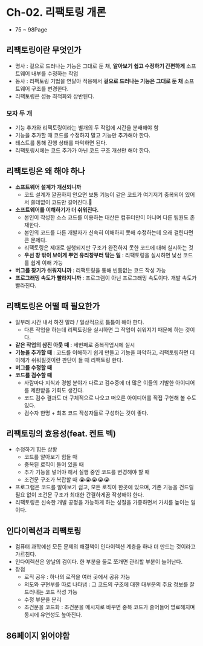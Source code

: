 # Ch-02. 리팩토링 개론

- 75 ~ 98Page
## 리팩토링이란 무엇인가
- 명사 : 겉으로 드러나는 기능은 그대로 둔 채, **알아보기 쉽고 수정하기 간편하게** 소프트웨어 내부를 수정하는 작업
- 동사 : 리팩토링 기법을 연달아 적용해서 **겉으로 드러나는 기능은 그대로 둔 채** 소프트웨어 구조를 변경한다.
- 리팩토링은 성능 최적화와 상반된다. 

### 모자 두 개
- 기능 추가와 리팩토링이라는 별개의 두 작업에 시간을 분배해야 함 
- 기능을 추가할 때 코드를 수정하지 말고 기능만 추가해야 한다. 
- 테스트를 통해 진행 상태를 파악하면 된다.
- 리팩토링시에는 코드 추가가 아닌 코드 구조 개선만 해야 한다. 

## 리팩토링은 왜 해야 하나

- **소프트웨어 설계가 개선되니까**  
  - 코드 설계가 깔끔하지 안으면 보통 기능이 같은 코드가 여기저기 중복되어 있어서 쓸데없이 코드만 길어진다.🥺 
- **소프트웨어를 이해하기가 더 쉬워진다.**
  - 본인이 작성한 소스 코드를 이용하는 대산은 컴퓨터만이 아니며 다른 팀원도 존재한다. 
  - 본인의 코드를 다른 개발자가 신속히 이해하지 못해 수정하는데 오래 걸린다면 큰 문제다. 
  - 리팩토링은 제대로 실행되지만 구조가 완전하지 못한 코드에 대해 실시하는 것 
  - **우선 창 밖이 보이게 뿌연 유리창부터 닦는 일** : 리팩토링을 실시하면 낯선 코드를 쉽게 이해 가능 
- **버그를 찾기가 쉬워지니까** : 리팩토링을 통해 빈틈없는 코드 작성 가능 
- **프로그래밍 속도가 빨라지니까** : 프로그램이 아닌 프로그래밍 속도이다. 개발 속도가 빨라진다. 

## 리팩토링은 어떨 때 필요한가
- 일부러 시간 내서 하진 말라 / 일상적으로 틈틈이 해야 한다. 
  - 다른 작업을 하는데 리팩토링을 실시하면 그 작업이 쉬워지기 때문에 하는 것이다.
- **같은 작업의 삼진 아웃 때** : 세번째로 중복작업시에 실시 
- **기능을 추가할 때** : 코드를 이해하기 쉽게 만들고 기능을 파악하고, 리팩토링하면 더 이해가 쉬워질것이란 판단이 들 때 리팩토링 한다. 
- **버그를 수정할 때** 
- **코드를 검수할 때** 
  - 사람마다 지식과 경험 분야가 다르고 검수중에 더 많은 이들의 기발한 아이디어를 제한받을 기회도 생긴다.
  - 코드 검수 결과도 더 구체적으로 나오고 떠오른 아이디어를 직접 구현해 볼 수도 있다.
  - 검수자 한명 + 최초 코드 작성자들로 구성하는 것이 좋다. 

## 리팩토링의 효용성(feat. 켄트 벡)
- 수정하기 힘든 상황
  - 코드를 알아보기 힘들 때
  - 중복된 로직이 들어 있을 때 
  - 추가 기능을 넣어야 해서 실행 중인 코드를 변경해야 할 때 
  - 조건문 구조가 복잡할 때 
😭😭😭😭😭
- 프로그램은 코드를 알아보기 쉽고, 모든 로직이 한곳에 있으며, 기존 기능을 건드릴 필요 없이 조건문 구조가 최대한 간결하게끔 작성해야 한다.
- 리팩토링은 신속한 개발 공정을 가능하게 하는 성질을 가중하면서 가치를 높이는 일이다.

## 인다이렉션과 리팩토링
- 컴퓨터 과학에선 모든 문제의 해결책이 인다이렉션 계층을 하나 더 만드는 것이라고 가르친다. 
- 인다이렉션은 양날의 검이다. 한 부분을 둘로 쪼개면 관리할 부분이 늘어난다. 
- 장점 
  - 로직 공유 : 하나의 로직을 여러 곳에서 공유 가능 
  - 의도와 구현부를 따로 나타냄 : 그 코드의 구조에 대한 대부분의 주요 정보를 잘 드러내는 코드 작성 가능 
  - 수정 부분을 분리 
  - 조건문을 코드화 : 조건문을 메시지로 바꾸면 중복 코드가 줄어들어 명료해지며 동시에 유연성도 높아진다. 

## 86페이지 읽어야함

